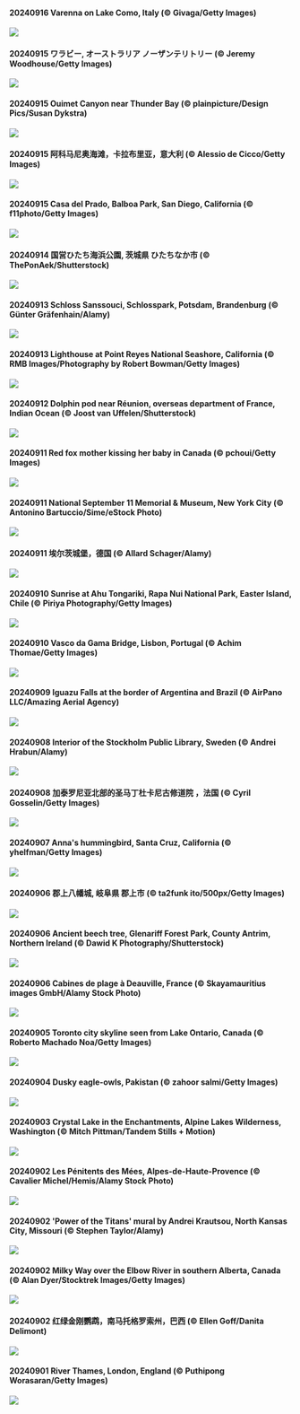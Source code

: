 #### 20240916 Varenna on Lake Como, Italy (© Givaga/Getty Images)

![](20240916_LagoComoItaly_1920x1080.jpg)

#### 20240915 ワラビー, オーストラリア ノーザンテリトリー (© Jeremy Woodhouse/Getty Images)

![](20240915_SunriseWallabies_1920x1080.jpg)

#### 20240915 Ouimet Canyon near Thunder Bay (© plainpicture/Design Pics/Susan Dykstra)

![](20240915_OuimetCanyon_1920x1080.jpg)

#### 20240915 阿科马尼奥海滩，卡拉布里亚，意大利 (© Alessio de Cicco/Getty Images)

![](20240915_CalabriaPeperoncino_1920x1080.jpg)

#### 20240915 Casa del Prado, Balboa Park, San Diego, California (© f11photo/Getty Images)

![](20240915_BalboaPark_1920x1080.jpg)

#### 20240914 国営ひたち海浜公園, 茨城県 ひたちなか市 (© ThePonAek/Shutterstock)

![](20240914_CosmosDay_1920x1080.jpg)

#### 20240913 Schloss Sanssouci, Schlosspark, Potsdam, Brandenburg (© Günter Gräfenhain/Alamy)

![](20240913_SanssouciPalace_1920x1080.jpg)

#### 20240913 Lighthouse at Point Reyes National Seashore, California (© RMB Images/Photography by Robert Bowman/Getty Images)

![](20240913_PointReyes_1920x1080.jpg)

#### 20240912 Dolphin pod near Réunion, overseas department of France, Indian Ocean (© Joost van Uffelen/Shutterstock)

![](20240912_DolphinReunion_1920x1080.jpg)

#### 20240911 Red fox mother kissing her baby in Canada (© pchoui/Getty Images)

![](20240911_RedFoxMother_1920x1080.jpg)

#### 20240911 National September 11 Memorial & Museum, New York City (© Antonino Bartuccio/Sime/eStock Photo)

![](20240911_ManhattanMemorial_1920x1080.jpg)

#### 20240911 埃尔茨城堡，德国 (© Allard Schager/Alamy)

![](20240911_EltzCastle_1920x1080.jpg)

#### 20240910 Sunrise at Ahu Tongariki, Rapa Nui National Park, Easter Island, Chile (© Piriya Photography/Getty Images)

![](20240910_RapaNuiSunrise_1920x1080.jpg)

#### 20240910 Vasco da Gama Bridge, Lisbon, Portugal (© Achim Thomae/Getty Images)

![](20240910_BridgeLisbon_1920x1080.jpg)

#### 20240909 Iguazu Falls at the border of Argentina and Brazil (© AirPano LLC/Amazing Aerial Agency)

![](20240909_IguazuRainbow_1920x1080.jpg)

#### 20240908 Interior of the Stockholm Public Library, Sweden (© Andrei Hrabun/Alamy)

![](20240908_StockholmLibrary_1920x1080.jpg)

#### 20240908 加泰罗尼亚北部的圣马丁杜卡尼古修道院 ，法国 (© Cyril Gosselin/Getty Images)

![](20240908_Canigou_1920x1080.jpg)

#### 20240907 Anna's hummingbird, Santa Cruz, California (© yhelfman/Getty Images)

![](20240907_SantaCruzHummer_1920x1080.jpg)

#### 20240906 郡上八幡城, 岐阜県 郡上市 (© ta2funk ito/500px/Getty Images)

![](20240906_GujoHachiman_1920x1080.jpg)

#### 20240906 Ancient beech tree, Glenariff Forest Park, County Antrim, Northern Ireland (© Dawid K Photography/Shutterstock)

![](20240906_GlenariffPark_1920x1080.jpg)

#### 20240906 Cabines de plage à Deauville, France (© Skayamauritius images GmbH/Alamy Stock Photo)

![](20240906_AmericanDeauvilleFestival_1920x1080.jpg)

#### 20240905 Toronto city skyline seen from Lake Ontario, Canada (© Roberto Machado Noa/Getty Images)

![](20240905_TIFF_1920x1080.jpg)

#### 20240904 Dusky eagle-owls, Pakistan (© zahoor salmi/Getty Images)

![](20240904_DuskyOwls_1920x1080.jpg)

#### 20240903 Crystal Lake in the Enchantments, Alpine Lakes Wilderness, Washington (© Mitch Pittman/Tandem Stills + Motion)

![](20240903_AlpineLakes_1920x1080.jpg)

#### 20240902 Les Pénitents des Mées, Alpes-de-Haute-Provence (© Cavalier Michel/Hemis/Alamy Stock Photo)

![](20240902_PenitentMees_1920x1080.jpg)

#### 20240902 'Power of the Titans' mural by Andrei Krautsou, North Kansas City, Missouri (© Stephen Taylor/Alamy)

![](20240902_KansasMural_1920x1080.jpg)

#### 20240902 Milky Way over the Elbow River in southern Alberta, Canada (© Alan Dyer/Stocktrek Images/Getty Images)

![](20240902_ElbowRiver_1920x1080.jpg)

#### 20240902 红绿金刚鹦鹉，南马托格罗索州，巴西 (© Ellen Goff/Danita Delimont)

![](20240902_BuracodasAraras_1920x1080.jpg)

#### 20240901 River Thames, London, England (© Puthipong Worasaran/Getty Images)

![](20240901_ThamesLondon_1920x1080.jpg)

